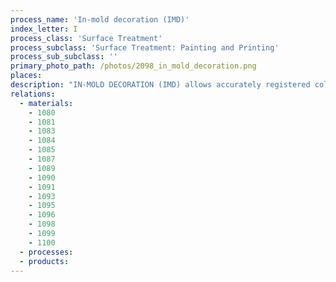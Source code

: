 ```yaml
---
process_name: 'In-mold decoration (IMD)'
index_letter: I
process_class: 'Surface Treatment'
process_subclass: 'Surface Treatment: Painting and Printing'
process_sub_subclass: ''
primary_photo_path: /photos/2098_in_mold_decoration.png
places: 
description: "IN-MOLD DECORATION (IMD) allows accurately registered colors, designs and print to be applied to injection molded components without any secondary processing. The image, which can be full-color, is printed onto a polyester or polycarbonate film is called the 'foil'. If the product is flat or mildly curved, the foil is fed as a continuous strip, or cut and placed directly, in the mold. If true 3D components are to be made, the foil is first thermally molded to the shape of the component, then placed in the mold cavity. Hot liquid resin is injected behind the foil, bonding its surface to the molding resin and forming a integrally decorated component."
relations: 
  - materials: 
    - 1080
    - 1081
    - 1083
    - 1084
    - 1085
    - 1087
    - 1089
    - 1090
    - 1091
    - 1093
    - 1095
    - 1096
    - 1098
    - 1099
    - 1100
  - processes: 
  - products: 
---
```

